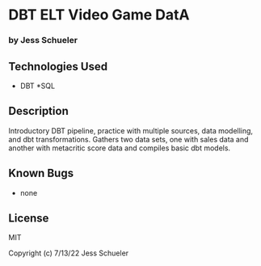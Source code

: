 # DBT ELT Video Game DatA

### by Jess Schueler

## Technologies Used
* DBT
*SQL

## Description 
Introductory DBT pipeline, practice with multiple sources, data modelling, and dbt transformations. Gathers two data sets, one with sales data and another with metacritic score data and compiles basic dbt models.

## Known Bugs
* none

## License
MIT

Copyright (c) 7/13/22 Jess Schueler
